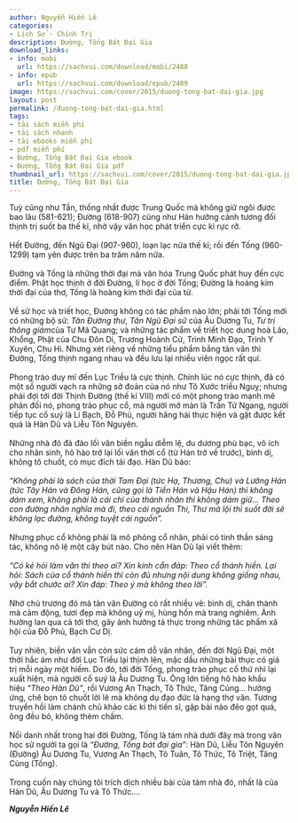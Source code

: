 ```yaml
---
author: Nguyễn Hiến Lê
categories:
- Lịch Sử - Chính Trị
description: Đường, Tống Bát Đại Gia
download_links:
- info: mobi
  url: https://sachvui.com/download/mobi/2488
- info: epub
  url: https://sachvui.com/download/epub/2489
image: https://sachvui.com/cover/2015/duong-tong-bat-dai-gia.jpg
layout: post
permalink: /duong-tong-bat-dai-gia.html
tags:
- tải sách miễn phí
- tải sách nhanh
- tải ebooks miễn phí
- pdf miễn phí
- Đường, Tống Bát Đại Gia ebook
- Đường, Tống Bát Đại Gia pdf
thumbnail_url: https://sachvui.com/cover/2015/duong-tong-bat-dai-gia.jpg
title: Đường, Tống Bát Đại Gia
---
```


 <div class="item-desc text-justify"> <p>Tuỳ cũng như Tần, thống nhất được Trung Quốc mà không giữ ngôi được bao lâu (581-621); Đường (618-907) cũng như Hán hưởng cảnh tương đối thịnh trị suốt ba thế kỉ, nhờ vậy văn học phát triển cực kì rực rỡ.<br><br>Hết Đường, đến Ngũ Đại (907-960), loạn lạc nửa thế kỉ; rồi đến Tống (960-1299) tạm yên được trên ba trăm năm nữa.<br><br>Đường và Tống là những thời đại mà văn hóa Trung Quốc phát huy đến cực điểm. Phật học thịnh ở đời Đường, lí học ở đời Tống; Đường là hoàng kim thời đại của thơ, Tống là hoàng kim thời đại của từ.<br><br>Về sử học và triết học, Đường không có tác phẩm nào lớn; phải tới Tống mới có những bộ sử: <em>Tân Đường thư</em>, <em>Tân Ngũ Đại sử</em> của Âu Dương Tu, <em>Tư trị thông giám</em>của Tư Mã Quang; và những tác phẩm về triết học dung hoà Lão, Khổng, Phật của Chu Đôn Di, Trương Hoành Cử, Trình Minh Đạo, Trình Y Xuyên, Chu Hi. Nhưng xét riêng về những tiểu phẩm bằng tản văn thì Đường, Tống thịnh ngang nhau và đều lưu lại nhiều viên ngọc rất quí.<br><br>Phong trào duy mĩ đến Lục Triều là cực thịnh. Chính lúc nó cực thịnh, đã có một số người vạch ra những sở đoản của nó như Tô Xước triều Nguỵ; nhưng phải đợi tới đời Thịnh Đường (thế kỉ VIII) mới có một phong trào mạnh mẽ phản đối nó, phong trào phục cổ, mà người mở màn là Trần Tử Ngang, người tiếp tục cổ suý là Lí Bạch, Đỗ Phủ, người hăng hái thực hiện và gặt được kết quả là Hàn Dũ và Liễu Tôn Nguyên.<br><br>Những nhà đó đả đảo lối văn biền ngẫu diễm lệ, du dương phù bạc, vô ích cho nhân sinh, hô hào trở lại lối văn thời cổ (từ Hán trở về trước), bình dị, không tô chuốt, có mục đích tải đạo. Hàn Dũ bảo:<br><br><em>“Không phải là sách của thời Tam Đại (tức Hạ, Thương, Chu) và Lưỡng Hán (tức Tây Hán và Đông Hán, cũng gọi là Tiền Hán và Hậu Hán) thì không dám xem, không phải là cái chí của thánh nhân thì không dám giữ… Theo con đường nhân nghĩa mà đi, theo cái nguồn Thi, Thư mà lội thì suốt đời sẽ không lạc đường, không tuyệt cái nguồn”.</em><br><br>Nhưng phục cổ không phải là mô phỏng cổ nhân, phải có tinh thần sáng tác, không nô lệ một cây bút nào. Cho nên Hàn Dũ lại viết thêm:<br><br><em>“Có kẻ hỏi làm văn thì theo ai? Xin kính cẩn đáp: Theo cổ thánh hiền. Lại hỏi: Sách của cổ thánh hiền thì còn đủ nhưng nội dung không giống nhau, vậy bắt chước ai? Xin đáp: Theo ý mà không theo lời”.</em><br><br>Nhờ chủ trương đó mà tản văn Đường có rất nhiều vẻ: bình dị, chân thành mà cảm động, tươi đẹp mà không uỷ mị, hùng hồn mà trang nghiêm. Ảnh hưởng lan qua cả tới thơ, gây ảnh hưởng tả thực trong những tác phẩm xã hội của Đỗ Phủ, Bạch Cư Dị.<br><br>Tuy nhiên, biền văn vẫn còn sức cám dỗ văn nhân, đến đời Ngũ Đại, một thời hắc ám như đời Lục Triều lại thịnh lên, mặc dầu những bài thực có giá trị mỗi ngày một hiếm. Do đó, tới đời Tống, phong trào phục cổ thứ nhì lại xuất hiện, mà người cổ suý là Âu Dương Tu. Ông lớn tiếng hô hào khẩu hiệu <em>“Theo Hàn Dũ”</em>, rồi Vương An Thạch, Tô Thức, Tăng Củng… hưởng ứng, chê bọn tô chuốt lời lẽ mà không dụ đạo đức là hạng thợ văn. Tương truyền hồi làm chánh chủ khảo các kì thi tiến sĩ, gặp bài nào đẽo gọt quá, ông đều bỏ, không thèm chấm.<br><br>Nổi danh nhất trong hai đời Đường, Tống là tám nhà dưới đây mà trong văn học sử người ta gọi là <em>“Đường, Tống bát đại gia”</em>: Hàn Dũ, Liễu Tôn Nguyên (Đường) Âu Dương Tu, Vương An Thạch, Tô Tuân, Tô Thức, Tô Triệt, Tăng Củng (Tống).<br><br>Trong cuốn này chúng tôi trích dịch nhiều bài của tám nhà đó, nhất là của Hàn Dũ, Âu Dương Tu và Tô Thức….</p><p><strong><em>Nguyễn Hiến Lê</em>​</strong></p> </div>